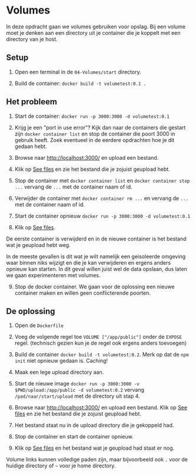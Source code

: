 Volumes
=======

In deze opdracht gaan we volumes gebruiken voor opslag. Bij een volume moet je denken aan een directory uit je container die je koppelt met een directory van je host.

Setup
-----

1. Open een terminal in de `04-Volumes/start` directory.

2. Build de container: `docker build -t volumetest:0.1 .`


Het probleem
------------

1. Start de container: `docker run -p 3000:3000 -d volumetest:0.1`

2. Krijg je een "port in use error"? Kijk dan naar de containers die gestart zijn `docker container list` en stop de container die poort 3000 in gebruik heeft. Zoek eventueel in de eerdere opdrachten hoe je dit gedaan hebt.

3. Browse naar [http://localhost:3000/](http://localhost:3000/) en upload een bestand.

4. Klik op [See files](http://localhost:3000/files) en zie het bestand die je zojuist geupload hebt.

5. Stop de container met `docker container list` en `docker container stop ...` vervang de `...` met de container naam of id.

6. Verwijder de container met `docker container rm ...` en vervang de `...` met de container naam of id. 

7. Start de container opnieuw `docker run -p 3000:3000 -d volumetest:0.1`

8. Klik op [See files](http://localhost:3000/files).

De eerste container is verwijderd en in de nieuwe container is het bestand wat je geupload hebt weg.

In de meeste gevallen is dit wat je wilt namelijk een geisoleerde omgeving waar binnen niks wijzigt en die je kan verwijderen en ergens anders opnieuw kan starten. In dit geval willen juist wel de data opslaan, dus laten we gaan experimenteren met volumes.

9. Stop de docker container. We gaan voor de oplossing een nieuwe container maken en willen geen conflicterende poorten.


De oplossing
------------

1. Open de `Dockerfile`

2. Voeg de volgende regel toe `VOLUME ["/app/public"]` onder de `EXPOSE` regel. (technisch gezien kun je de regel ook ergens anders toevoegen)

3. Build de container `docker build -t volumetest:0.2`. 
Merk op dat de `npm init` niet opnieuw gedaan is. Caching!

4. Maak een lege upload directory aan.

5. Start de nieuwe image `docker run -p 3000:3000 -v $PWD/upload:/app/public -d volumetest:0.2` vervang `/pad/naar/start/upload` met de directory uit stap 4.

6. Browse naar [http://localhost:3000/](http://localhost:3000/) en upload een bestand. Klik op [See files](http://localhost:3000/files) en zie het bestand die je zojuist geupload hebt.

7. Het bestand staat nu in de upload directory die je gekoppeld had. 

8. Stop de container en start de container opnieuw.

9. Klik op [See files](http://localhost:3000/files) en het bestand wat je geupload had staat er nog.

Volume links kunnen volledige paden zijn, maar bijvoorbeeld ook `.` voor de huidige directory of `~` voor je home directory.
